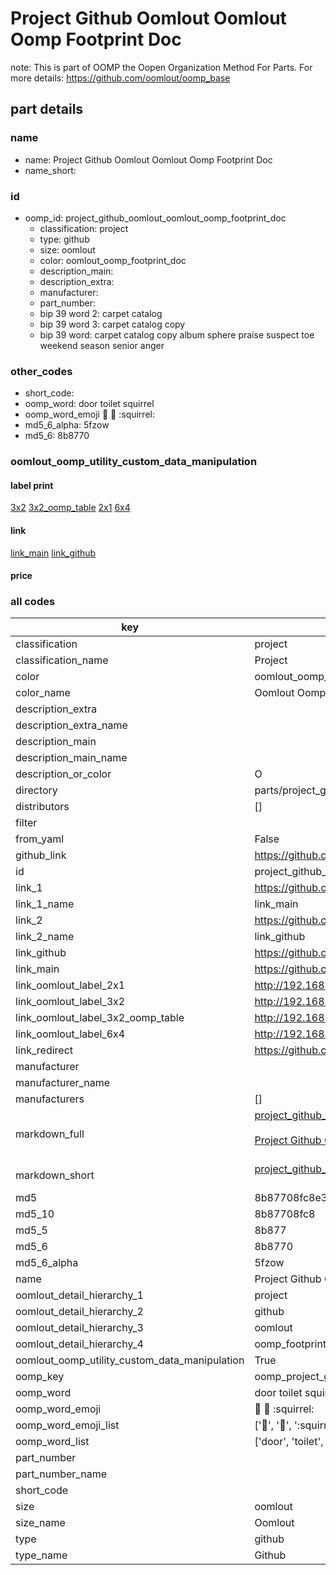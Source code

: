 # Project Github Oomlout Oomlout Oomp Footprint Doc  

note: This is part of OOMP the Oopen Organization Method For Parts. For more details: https://github.com/oomlout/oomp_base

##  part details
  







### name
* name: Project Github Oomlout Oomlout Oomp Footprint Doc
* name_short: 
### id
* oomp_id: project_github_oomlout_oomlout_oomp_footprint_doc
  * classification: project
  * type: github
  * size: oomlout
  * color: oomlout_oomp_footprint_doc
  * description_main: 
  * description_extra: 
  * manufacturer: 
  * part_number: 
  * bip 39 word 2: carpet catalog
  * bip 39 word 3: carpet catalog copy
  * bip 39 word: carpet catalog copy album sphere praise suspect toe weekend season senior anger

### other_codes
* short_code: 
* oomp_word: door toilet squirrel
* oomp_word_emoji :door: :toilet: :squirrel:
* md5_6_alpha: 5fzow
* md5_6: 8b8770






### oomlout_oomp_utility_custom_data_manipulation
#### label print
[3x2](http://192.168.1.245:1112/?label=oomp%205fzow)
[3x2_oomp_table](http://192.168.1.108:1112/?label=oomp%205fzow)
[2x1](http://192.168.1.242:1112/?label=oomp%205fzow)
[6x4](http://192.168.1.55:1112/?label=oomp%205fzow)    

#### link

[link_main](https://github.com/oomlout/oomlout_oomp_version_1_messy/tree/main/parts/project_github_oomlout_oomlout_oomp_footprint_doc) [link_github](https://github.com/oomlout/oomlout_oomp_version_1_messy/tree/main/parts/project_github_oomlout_oomlout_oomp_footprint_doc)                             

#### price







### all codes 
| key | value |  
| --- | --- |  
| classification | project |  
| classification_name | Project |  
| color | oomlout_oomp_footprint_doc |  
| color_name | Oomlout Oomp Footprint Doc |  
| description_extra |  |  
| description_extra_name |  |  
| description_main |  |  
| description_main_name |  |  
| description_or_color | O  |  
| directory | parts/project_github_oomlout_oomlout_oomp_footprint_doc |  
| distributors | [] |  
| filter |  |  
| from_yaml | False |  
| github_link | https://github.com/oomlout/oomlout_oomp_part_src/tree/main/parts/project_github_oomlout_oomlout_oomp_footprint_doc |  
| id | project_github_oomlout_oomlout_oomp_footprint_doc |  
| link_1 | https://github.com/oomlout/oomlout_oomp_version_1_messy/tree/main/parts/project_github_oomlout_oomlout_oomp_footprint_doc |  
| link_1_name | link_main |  
| link_2 | https://github.com/oomlout/oomlout_oomp_version_1_messy/tree/main/parts/project_github_oomlout_oomlout_oomp_footprint_doc |  
| link_2_name | link_github |  
| link_github | https://github.com/oomlout/oomlout_oomp_version_1_messy/tree/main/parts/project_github_oomlout_oomlout_oomp_footprint_doc |  
| link_main | https://github.com/oomlout/oomlout_oomp_version_1_messy/tree/main/parts/project_github_oomlout_oomlout_oomp_footprint_doc |  
| link_oomlout_label_2x1 | http://192.168.1.242:1112/?label=oomp%205fzow |  
| link_oomlout_label_3x2 | http://192.168.1.245:1112/?label=oomp%205fzow |  
| link_oomlout_label_3x2_oomp_table | http://192.168.1.108:1112/?label=oomp%205fzow |  
| link_oomlout_label_6x4 | http://192.168.1.55:1112/?label=oomp%205fzow |  
| link_redirect | https://github.com/oomlout/oomlout_oomp_version_1_messy/tree/main/parts/project_github_oomlout_oomlout_oomp_footprint_doc |  
| manufacturer |  |  
| manufacturer_name |  |  
| manufacturers | [] |  
| markdown_full | [project_github_oomlout_oomlout_oomp_footprint_doc](none)<br>[](none)<br>[Project Github Oomlout Oomlout Oomp Footprint Doc](none)<br><br> |  
| markdown_short | [project_github_oomlout_oomlout_oomp_footprint_doc](none)<br><br> |  
| md5 | 8b87708fc8e39b5aa668b05e6008f916 |  
| md5_10 | 8b87708fc8 |  
| md5_5 | 8b877 |  
| md5_6 | 8b8770 |  
| md5_6_alpha | 5fzow |  
| name | Project Github Oomlout Oomlout Oomp Footprint Doc |  
| oomlout_detail_hierarchy_1 | project |  
| oomlout_detail_hierarchy_2 | github |  
| oomlout_detail_hierarchy_3 | oomlout |  
| oomlout_detail_hierarchy_4 | oomp_footprint_doc |  
| oomlout_oomp_utility_custom_data_manipulation | True |  
| oomp_key | oomp_project_github_oomlout_oomlout_oomp_footprint_doc |  
| oomp_word | door toilet squirrel |  
| oomp_word_emoji | :door: :toilet: :squirrel: |  
| oomp_word_emoji_list | [':door:', ':toilet:', ':squirrel:'] |  
| oomp_word_list | ['door', 'toilet', 'squirrel'] |  
| part_number |  |  
| part_number_name |  |  
| short_code |  |  
| size | oomlout |  
| size_name | Oomlout |  
| type | github |  
| type_name | Github |  
